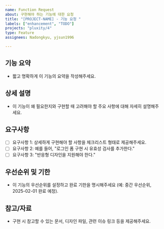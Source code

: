 ```yaml
---
name: Function Request
about: 구현해야 하는 기능에 대한 요청
title: "[PROJECT-NAME] - 기능 요청 "
labels: ["enhancement", "TODO"]
projects: "pluxity/4"
type: Feature
assignees: Nadongkyu, yjsun1996

---
```

## 기능 요약
- 짧고 명확하게 이 기능의 요약을 작성해주세요.

## 상세 설명
- 이 기능이 왜 필요한지와 구현할 때 고려해야 할 주요 사항에 대해 자세히 설명해주세요.

## 요구사항
- [ ] 요구사항 1: 상세하게 구현해야 할 사항을 체크리스트 형태로 제공해주세요.
- [ ] 요구사항 2: 예를 들어, "로그인 폼 구현 시 유효성 검사를 추가한다."
- [ ] 요구사항 3: "반응형 디자인을 지원해야 한다."

## 우선순위 및 기한
- 이 기능의 우선순위를 설정하고 완료 기한을 명시해주세요 (예: 중간 우선순위, 2025-02-01 완료 예정).

## 참고/자료
- 구현 시 참고할 수 있는 문서, 디자인 파일, 관련 이슈 링크 등을 제공해주세요.
